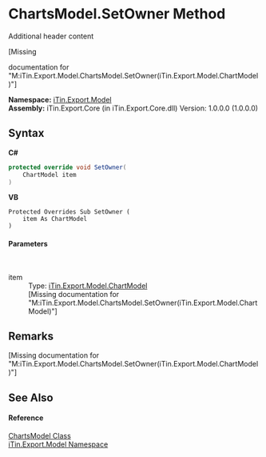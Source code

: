 # ChartsModel.SetOwner Method 
Additional header content 

\[Missing <summary> documentation for "M:iTin.Export.Model.ChartsModel.SetOwner(iTin.Export.Model.ChartModel)"\]

**Namespace:**&nbsp;<a href="ef57ffcc-e95e-b212-5a46-9aa6f5a3511f">iTin.Export.Model</a><br />**Assembly:**&nbsp;iTin.Export.Core (in iTin.Export.Core.dll) Version: 1.0.0.0 (1.0.0.0)

## Syntax

**C#**<br />
``` C#
protected override void SetOwner(
	ChartModel item
)
```

**VB**<br />
``` VB
Protected Overrides Sub SetOwner ( 
	item As ChartModel
)
```


#### Parameters
&nbsp;<dl><dt>item</dt><dd>Type: <a href="a8ddbbae-39bf-79b5-58c6-02bf57059871">iTin.Export.Model.ChartModel</a><br />\[Missing <param name="item"/> documentation for "M:iTin.Export.Model.ChartsModel.SetOwner(iTin.Export.Model.ChartModel)"\]</dd></dl>

## Remarks
\[Missing <remarks> documentation for "M:iTin.Export.Model.ChartsModel.SetOwner(iTin.Export.Model.ChartModel)"\]

## See Also


#### Reference
<a href="7182bed1-ea7a-4fb6-930b-ce41b0f9e1c0">ChartsModel Class</a><br /><a href="ef57ffcc-e95e-b212-5a46-9aa6f5a3511f">iTin.Export.Model Namespace</a><br />